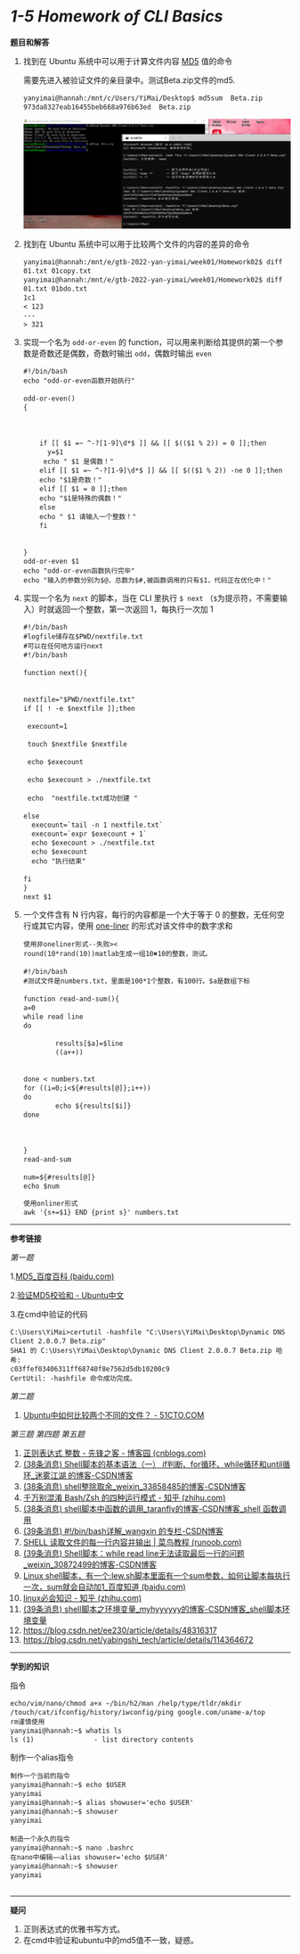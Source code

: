 # _1-5 Homework of CLI Basics_

**题目和解答**

1. 找到在 Ubuntu 系统中可以用于计算文件内容 [MD5](https://www.jianshu.com/p/81c30781d4f7) 值的命令
   
   需要先进入被验证文件的亲目录中。测试Beta.zip文件的md5.
   
   ```
   yanyimai@hannah:/mnt/c/Users/YiMai/Desktop$ md5sum  Beta.zip
   973da8327eab16455beb668a976b63ed  Beta.zip
   ```

   ![在ubuntu和cmd中验证](assets/01.png)
   
2. 找到在 Ubuntu 系统中可以用于比较两个文件的内容的差异的命令
   
   ```
   yanyimai@hannah:/mnt/e/gtb-2022-yan-yimai/week01/Homework02$ diff 01.txt 01copy.txt
   yanyimai@hannah:/mnt/e/gtb-2022-yan-yimai/week01/Homework02$ diff 01.txt 01bdo.txt
   1c1
   < 123
   ---
   > 321
   ```
   
   
   
3. 实现一个名为 `odd-or-even` 的 function，可以用来判断给其提供的第一个参数是奇数还是偶数，奇数时输出 `odd`，偶数时输出 `even`
   
   ```
   #!/bin/bash
   echo "odd-or-even函数开始执行"
   
   odd-or-even()
   {
     
        
       
       if [[ $1 =~ ^-?[1-9]\d*$ ]] && [[ $(($1 % 2)) = 0 ]];then
         y=$1
   	    echo " $1 是偶数！"
       elif [[ $1 =~ ^-?[1-9]\d*$ ]] && [[ $(($1 % 2)) -ne 0 ]];then
       echo "$1是奇数！"
       elif [[ $1 = 0 ]];then
       echo "$1是特殊的偶数！"
       else
       echo " $1 请输入一个整数！"
       fi
   
       
   }
   odd-or-even $1 
   echo "odd-or-even函数执行完毕"
   echo "输入的参数分别为$@，总数为$#,被函数调用的只有$1，代码正在优化中！"
   ```
   
   
   
4. 实现一个名为 `next` 的脚本，当在 CLI 里执行 `$ next` （`$`为提示符，不需要输入）时就返回一个整数，第一次返回 1，每执行一次加 1
   
   ```
   #!/bin/bash
   #logfile储存在$PWD/nextfile.txt
   #可以在任何地方运行next
   #!/bin/bash
   
   function next(){
   
   
   nextfile="$PWD/nextfile.txt"
   if [[ ! -e $nextfile ]];then
   
    execount=1
   
    touch $nextfile $nextfile
   
    echo $execount
   
    echo $execount > ./nextfile.txt
   
    echo  "nextfile.txt成功创建 "
   
   else
     execount=`tail -n 1 nextfile.txt`
     execount=`expr $execount + 1`
     echo $execount > ./nextfile.txt
     echo $execount
     echo "执行结束"
     
   fi
   }
   next $1
   ```
   
   
   
5. 一个文件含有 N 行内容，每行的内容都是一个大于等于 0 的整数，无任何空行或其它内容，使用 [one-liner](https://onceupon.github.io/Bash-Oneliner/) 的形式对该文件中的数字求和
   
   ```
   使用非oneliner形式--失败><
   round(10*rand(10))matlab生成一组10✖10的整数，测试。
     
   #!/bin/bash
   #测试文件是numbers.txt，里面是100*1个整数，有100行。$a是数组下标
   
   function read-and-sum(){
   a=0
   while read line
   do
     
           results[$a]=$line
           ((a++))
                           
                             
   done < numbers.txt
   for ((i=0;i<${#results[@]};i++))
   do
           echo ${results[$i]}
   done
   
   
   
   }
   read-and-sum
   
   num=${#results[@]}   
   echo $num
   ```
   
   ```
   使用onliner形式
   awk '{s+=$1} END {print s}' numbers.txt  
   ```
   
   

***

**参考链接**

_第一题_

1.[MD5_百度百科 (baidu.com)](https://baike.baidu.com/item/MD5/212708?fr=aladdin)

2.[验证MD5校验和 - Ubuntu中文](https://wiki.ubuntu.org.cn/验证MD5校验和)

3.在cmd中验证的代码

```
C:\Users\YiMai>certutil -hashfile "C:\Users\YiMai\Desktop\Dynamic DNS Client 2.0.0.7 Beta.zip"
SHA1 的 C:\Users\YiMai\Desktop\Dynamic DNS Client 2.0.0.7 Beta.zip 哈希:
c03ffef03406311ff68740f8e7562d5db10200c9
CertUtil: -hashfile 命令成功完成。
```

_第二题_

1. [Ubuntu中如何比较两个不同的文件？ - 51CTO.COM](https://os.51cto.com/art/201108/287762.htm)

_第三题 第四题 第五题_

1. [正则表达式 整数 - 先锋之客 - 博客园 (cnblogs.com)](https://www.cnblogs.com/xianfengzhike/p/9525814.html)
2. [(38条消息) Shell脚本的基本语法（一） if判断、for循环、while循环和until循环_迷雾江湖 的博客-CSDN博客](https://blog.csdn.net/SunXiWang/article/details/78636827?ops_request_misc=%7B%22request%5Fid%22%3A%22163716774616780265423287%22%2C%22scm%22%3A%2220140713.130102334..%22%7D&request_id=163716774616780265423287&biz_id=0&utm_medium=distribute.pc_search_result.none-task-blog-2~all~baidu_landing_v2~default-1-78636827.first_rank_v2_pc_rank_v29&utm_term=shell里面的if循环&spm=1018.2226.3001.4187)
3. [(38条消息) shell整除取余_weixin_33858485的博客-CSDN博客](https://blog.csdn.net/weixin_33858485/article/details/92106544?ops_request_misc=%7B%22request%5Fid%22%3A%22163716785516780265422326%22%2C%22scm%22%3A%2220140713.130102334..%22%7D&request_id=163716785516780265422326&biz_id=0&utm_medium=distribute.pc_search_result.none-task-blog-2~all~sobaiduend~default-1-92106544.first_rank_v2_pc_rank_v29&utm_term=shell中取余&spm=1018.2226.3001.4187)
3. [千万别混淆 Bash/Zsh 的四种运行模式 - 知乎 (zhihu.com)](https://zhuanlan.zhihu.com/p/47819029)
3. [(38条消息) shell脚本中函数的调用_taranfly的博客-CSDN博客_shell 函数调用](https://blog.csdn.net/taranfly/article/details/80253416?ops_request_misc=%7B%22request%5Fid%22%3A%22163724707216780271913264%22%2C%22scm%22%3A%2220140713.130102334..%22%7D&request_id=163724707216780271913264&biz_id=0&utm_medium=distribute.pc_search_result.none-task-blog-2~all~baidu_landing_v2~default-2-80253416.first_rank_v2_pc_rank_v29&utm_term=shell+怎么调用函数&spm=1018.2226.3001.4187)
3. [(39条消息) #!/bin/bash详解_wangxin 的专栏-CSDN博客](https://blog.csdn.net/wangxin6722513/article/details/44922695)
3. [SHELL 读取文件的每一行内容并输出 | 菜鸟教程 (runoob.com)](https://www.runoob.com/w3cnote/shell-read-line.html)
3. [(39条消息) Shell脚本：while read line无法读取最后一行的问题_weixin_30872499的博客-CSDN博客](https://blog.csdn.net/weixin_30872499/article/details/96798067?spm=1001.2101.3001.6650.1&utm_medium=distribute.pc_relevant.none-task-blog-2~default~CTRLIST~default-1.no_search_link&depth_1-utm_source=distribute.pc_relevant.none-task-blog-2~default~CTRLIST~default-1.no_search_link)
3. [Linux shell脚本，有一个:lew.sh脚本里面有一个sum参数，如何让脚本每执行一次，sum就会自动加1_百度知道 (baidu.com)](https://zhidao.baidu.com/question/182773939.html)
3. [linux必会知识 - 知乎 (zhihu.com)](https://zhuanlan.zhihu.com/p/29078180)
3. [(39条消息) shell脚本之环境变量_myhyyyyyy的博客-CSDN博客_shell脚本环境变量](https://blog.csdn.net/myhyyyyyy/article/details/91834776?ops_request_misc=%7B%22request%5Fid%22%3A%22163734246216780274188367%22%2C%22scm%22%3A%2220140713.130102334..%22%7D&request_id=163734246216780274188367&biz_id=0&utm_medium=distribute.pc_search_result.none-task-blog-2~all~sobaiduend~default-2-91834776.first_rank_v2_pc_rank_v29&utm_term=shell脚本设置环境变量&spm=1018.2226.3001.4187)
3. https://blog.csdn.net/ee230/article/details/48316317
3. https://blog.csdn.net/yabingshi_tech/article/details/114364672

***

**学到的知识**

指令

```
echo/vim/nano/chmod a+x ~/bin/h2/man /help/type/tldr/mkdir
/touch/cat/ifconfig/history/iwconfig/ping google.com/uname-a/top
rm谨慎使用
yanyimai@hannah:~$ whatis ls
ls (1)               - list directory contents
```

制作一个alias指令

```
制作一个当前的指令
yanyimai@hannah:~$ echo $USER
yanyimai
yanyimai@hannah:~$ alias showuser='echo $USER'
yanyimai@hannah:~$ showuser
yanyimai

制造一个永久的指令
yanyimai@hannah:~$ nano .bashrc
在nano中编辑——alias showuser='echo $USER'
yanyimai@hannah:~$ showuser
yanyimai


```



***



**疑问**

1. 正则表达式的优雅书写方式。
2. 在cmd中验证和ubuntu中的md5值不一致，疑惑。





[^此仓库关联本地E:\gtb-2022-yan-yimai\work-repo\week01\cli homework；关联线上org页面week01]: 

